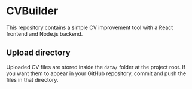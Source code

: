 # CVBuilder

This repository contains a simple CV improvement tool with a React frontend and Node.js backend.

## Upload directory

Uploaded CV files are stored inside the `data/` folder at the project root. If you want them to appear in your GitHub repository, commit and push the files in that directory.

